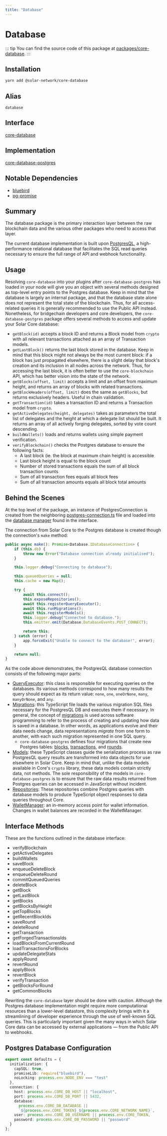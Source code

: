 ```yaml
---
title: "Database"
---
```


# Database

::: tip
You can find the source code of this package at [packages/core-database](https://github.com/solar-network/solar-core/tree/develop/packages/core-database).
:::

## Installation

```bash
yarn add @solar-network/core-database
```

## Alias

`database`

## Interface

[core-database](https://github.com/solar-network/solar-core/tree/develop/packages/core-database)

## Implementation

[core-database-postgres](https://github.com/solar-network/solar-core/tree/develop/packages/core-database-postgres)

## Notable Dependencies

- [bluebird](https://github.com/petkaantonov/bluebird)
- [pg-promise](https://github.com/vitaly-t/pg-promise)

## Summary

The database package is the primary interaction layer between the raw blockchain data and the various other packages who need to access that layer.

The current database implementation is built upon [PostgresQL](https://www.postgresql.org/), a high-performance relational database that facilitates the SQL read queries necessary to ensure the full range of API and webhook functionality.

## Usage

Resolving `core-database` into your plugins after `core-database-postgres` has loaded in your node will give you an object with several methods designed as top-level entry points to the Postgres database. Keep in mind that the database is largely an internal package, and that the database state alone does not represent the total state of the blockchain. Thus, for all access-related queries it is generally recommended to use the Public API instead. Nonetheless, for bridgechain developers and core developers, the `core-database-postgres` package offers several methods to access and update your Solar Core database:

- `getBlock(id)` accepts a block ID and returns a Block model from `crypto` with all relevant transactions attached as an array of Transaction models.
- `getLastBlock()` returns the last block stored in the database. Keep in mind that this block might not always be the most current block: if a block has just propagated elsewhere, there is a slight delay that block's creation and its inclusion in all nodes across the network. Thus, for accessing the last block, it is often better to use the `core-blockchain` API, which has better vision into the state of the network.
- `getBlocks(offset, limit)` accepts a limit and an offset from maximum height, and returns an array of blocks with related transactions.
- `getBlockHeaders(offset, limit)` does the same as `getBlocks`, but returns exclusively headers. Useful in chain validation.
- `getTransaction(id)` takes a transaction ID and returns a Transaction model from `crypto`.
- `getActiveDelegates(height, delegates)` takes as parameters the total list of delegates and the height at which a delegate list should be built. It returns an array of all actively forging delegates, sorted by vote count descending.
- `buildWallets()` loads and returns wallets using simple payment verification.
- `verifyBlockchain()` checks the Postgres database to ensure the following facts:
  - A last block (ie. the block at maximum chain height) is accessible
  - Last block height is equal to the block count
  - Number of stored transactions equals the sum of all block transaction counts
  - Sum of all transaction fees equals all block fees
  - Sum of all transaction amounts equals all block total amounts

## Behind the Scenes

At the top level of the package, an instance of PostgresConnection is created from the neighboring [postgres-connection.ts](https://github.com/solar-network/solar-core/blob/develop/packages/core-database-postgres/src/postgres-connection.ts) file and loaded into the [database manager](https://github.com/solar-network/solar-core/blob/develop/packages/core-database/src/manager.ts) found in the interface.

The connection from Solar Core to the Postgres database is created though the connection's `make` method:

```ts
public async make(): Promise<Database.IDatabaseConnection> {
    if (this.db) {
        throw new Error("Database connection already initialised");
    }

    this.logger.debug("Connecting to database");

    this.queuedQueries = null;
    this.cache = new Map();

    try {
        await this.connect();
        this.exposeRepositories();
        await this.registerQueryExecutor();
        await this.runMigrations();
        await this.registerModels();
        this.logger.debug("Connected to database.");
        this.emitter.emit(Database.DatabaseEvents.POST_CONNECT);

        return this;
    } catch (error) {
        app.forceExit("Unable to connect to the database!", error);
    }

    return null;
}
```

As the code above demonstrates, the PostgresQL database connection consists of the following major parts:

- [QueryExecutor](https://github.com/solar-network/solar-core/blob/develop/packages/core-database-postgres/src/sql/query-executor.ts): this class is responsible for executing queries on the databases. Its various methods correspond to how many results the query should expect as its return value: `none`, `one`, `oneOrNone`, `many`, `manyOrNone`, and `any`.
- [Migrations](https://github.com/solar-network/solar-core/blob/develop/packages/core-database-postgres/src/migrations/index.ts): this TypeScript file loads the various migration SQL files necessary for the PostgresQL DB and executes them if necessary. In general, the concept of [migrations](https://en.wikipedia.org/wiki/Schema_migration) is used across software programming to refer to the process of creating and updating how data is saved in a database. In other words, as applications evolve and their data needs change, data representations _migrate_ from one form to another, with each such migration represented in one SQL query.
  - `core-database-postgres` defines four migrations that create new Postgres tables: [blocks](https://github.com/solar-network/solar-core/blob/develop/packages/core-database-postgres/lib/migrations/20180305300000-create-blocks-table.sql), [transactions](https://github.com/solar-network/solar-core/blob/develop/packages/core-database-postgres/lib/migrations/20180305400000-create-transactions-table.sql), and [rounds](https://github.com/solar-network/solar-core/blob/develop/packages/core-database-postgres/lib/migrations/20180305200000-create-rounds-table.sql).
- [Models](https://github.com/solar-network/solar-core/tree/develop/packages/core-database-postgres/src/models): these TypeScript classes guide the serialization process as raw PostgresQL query results are transformed into data objects for use elsewhere in Solar Core. Keep in mind that, unlike the data models available in Core's `crypto` library, these data models contain strictly data, not methods. The sole responsibility of the models in `core-database-postgres` is to ensure that the raw data results returned from Postgres queries can be accessed in JavaScript without incident.
- [Repositories](https://github.com/solar-network/solar-core/tree/develop/packages/core-database-postgres/src/repositories): These repositories combine Postgres queries with database models to produce TypeScript object responses to data queries throughout Core.
- [WalletManager](https://github.com/solar-network/solar-core/blob/develop/packages/core-database/src/wallet-manager.ts): an in-memory access point for wallet information. Changes in wallet balances are recorded in the WalletManager.

## Interface Methods

These are the functions outlined in the database interface:

- verifyBlockchain
- getActiveDelegates
- buildWallets
- saveBlock
- enqueueDeleteBlock
- enqueueDeleteRound
- commitQueuedQueries
- deleteBlock
- getBlock
- getLastBlock
- getBlocks
- getBlocksByHeight
- getTopBlocks
- getRecentBlockIds
- saveRound
- deleteRound
- getTransaction
- getForgedTransactionsIds
- loadBlocksFromCurrentRound
- loadTransactionsForBlocks
- updateDelegateStats
- applyRound
- revertRound
- applyBlock
- revertBlock
- verifyTransaction
- getBlocksForRound
- getCommonBlocks

Rewriting the `core-database` layer should be done with caution. Although the Postgres database implementation might require more computational resources than a lower-level datastore, this complexity brings with it a streamlining of developer experience through the use of well-known SQL queries. This is particularly important given the many ways in which Solar Core data can be accessed by external applications — from the Public API to webhooks.

## Postgres Database Configuration

```ts
export const defaults = {
  initialization: {
    capSQL: true,
    promiseLib: require("bluebird"),
    noLocking: process.env.NODE_ENV === "test"
  },
  connection: {
    host: process.env.CORE_DB_HOST || "localhost",
    port: process.env.CORE_DB_PORT || 5432,
    database:
      process.env.CORE_DB_DATABASE ||
      `${process.env.CORE_TOKEN}_${process.env.CORE_NETWORK_NAME}`,
    user: process.env.CORE_DB_USERNAME || process.env.CORE_TOKEN,
    password: process.env.CORE_DB_PASSWORD || "password"
  }
};
```
